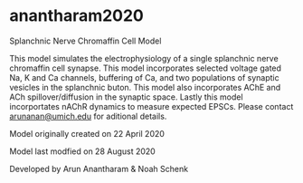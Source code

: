 # anantharam2020
Splanchnic Nerve Chromaffin Cell Model 

   This model simulates the electrophysiology of a single splanchnic nerve
   chromaffin cell synapse.  This model incorporates selected voltage gated Na, K and Ca
   channels, buffering of Ca, and two populations of synaptic vesicles in the splanchnic buton.
   This model also incorporates AChE and ACh spillover/diffusion in the synaptic space.
   Lastly this model incorportates nAChR dynamics to measure expected EPSCs.
   Please contact arunanan@umich.edu for aditional details.

   Model originally created on     22 April 2020
   
   Model last modfied on           28 August 2020
   
   Developed by         Arun Anantharam
                        & Noah Schenk

